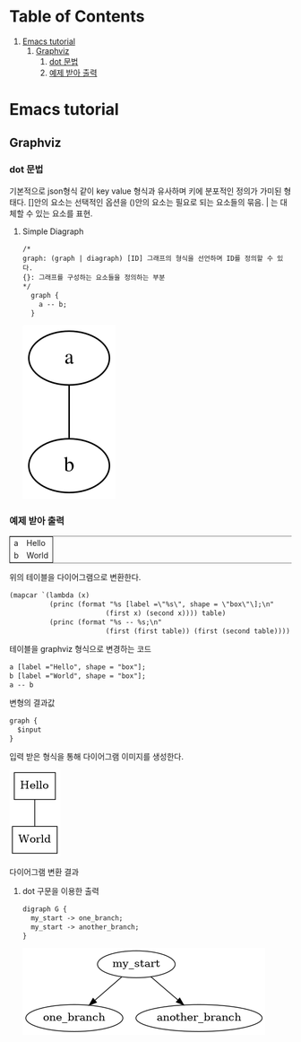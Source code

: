 
# Table of Contents

1.  [Emacs tutorial](#org9b83a7a)
    1.  [Graphviz](#org3e598a9)
        1.  [dot 문법](#org5f631d9)
        2.  [예제 받아 출력](#org2de129c)


<a id="org9b83a7a"></a>

# Emacs tutorial


<a id="org3e598a9"></a>

## Graphviz


<a id="org5f631d9"></a>

### dot 문법

기본적으로 json형식 같이 key value 형식과 유사하며 키에 분포적인 정의가 가미된 형태다.
[]안의 요소는 선택적인 옵션을 ()안의 요소는 필요로 되는 요소들의 묶음. | 는 대체할 수 있는 요소를 표현.

1.  Simple Diagraph
    
        /* 
        graph: (graph | diagraph) [ID] 그래프의 형식을 선언하며 ID를 정의할 수 있다.
        {}: 그래프를 구성하는 요소들을 정의하는 부분 
        */
          graph { 
            a -- b;
          }
    
    ![img](images/example1.svg)


<a id="org2de129c"></a>

### 예제 받아 출력

<table id="orgc677585" border="2" cellspacing="0" cellpadding="6" rules="groups" frame="hsides">


<colgroup>
<col  class="org-left" />

<col  class="org-left" />
</colgroup>
<tbody>
<tr>
<td class="org-left">a</td>
<td class="org-left">Hello</td>
</tr>


<tr>
<td class="org-left">b</td>
<td class="org-left">World</td>
</tr>
</tbody>
</table>

위의 테이블을 다이어그램으로 변환한다.

    (mapcar `(lambda (x)
              (princ (format "%s [label =\"%s\", shape = \"box\"\];\n" 
                            (first x) (second x)))) table)
              (princ (format "%s -- %s;\n" 
                            (first (first table)) (first (second table))))

테이블을 graphviz 형식으로 변경하는 코드

    a [label ="Hello", shape = "box"];
    b [label ="World", shape = "box"];
    a -- b

변형의 결과값

    graph {
      $input
    }

입력 받은 형식을 통해 다이어그램 이미지를 생성한다.

![img](images/test-dot.png)

다이어그램 변환 결과

1.  dot 구문을 이용한 출력
    
        digraph G {
          my_start -> one_branch;
          my_start -> another_branch;
        }
    
    ![img](images/test-dot2.png)

